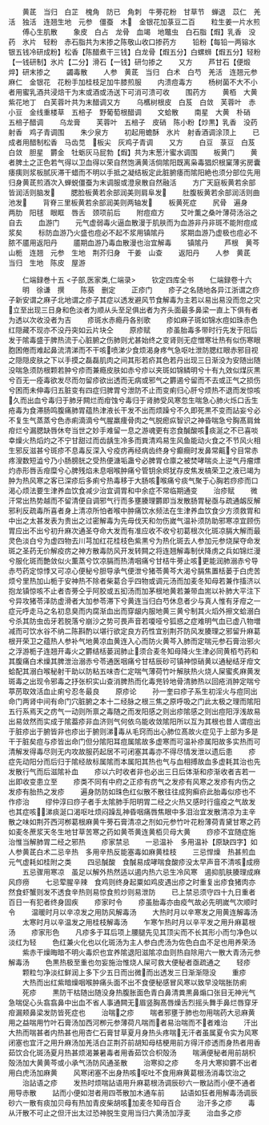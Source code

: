 <!-- { "loadSidebar": true } -->
　　黄茋　当归　白芷　槐角　防已　角刺　牛蒡花粉　甘草节　蝉退　苡仁　羌活　独活　连翘生地　元参　僵蚕　木　金银花加菉豆二百
　　粒生姜一片水煎
　　傅心生肌散
　　象皮　白占　龙骨　血竭　地鼈虫　白石脂【煆】乳香　没药　氷片　轻粉　赤石脂共为末掺之陈敬山收口掺药方
　　铅粉【每铅一两镕水银五钱冷研成粉】松香【陈醋煮干三钱】白龙骨【煆五分】白螺蛳【煆五分】轻粉【一钱研制】氷片【二分】滑石【一钱】研匀掺之
　　又方
　　芦甘石【便煅焠】研末掺之
　　蠲毒散
　　人参　黄茋　当归　白术　白芍　羌活　连翘元参　麻仁　金银花　花粉手加桂枝足加牛膝煎服
　　内溃痘毒方
　　杨树菌不大不小者用蜜乳酒共浸焙干为末或酒或汤送下可消可溃可收
　　围药方
　　黄栢　大黄　紫花地丁　白芙蓉叶共为末醋调又方
　　乌欍树根皮　白芨　白敛　芙蓉叶　赤小豆　金线重楼草　五棓子　野葡萄根醋调
　　文蛤散
　　南星　大黄　朴硝　五棓子醋调
　　乌龙膏
　　芙蓉叶　五棓子　皮硝　陈小粉【炒黒】乳香　没药射香　鸡子青调围
　　朱少泉方
　　初起用蟾酥　氷片　射香酒调涂顶上
　　已成者用醋制松香　马齿苋　板尖　灰鸡子青调
　　又方
　　白豆　菉豆　白芨　白敛　胆星　欝金　牡蛎灰马屁勃【煆】共为末葱汁蜜水调围
　　板黄门
　　黄者脾土之正色若气得以卫血得以荣自然饱满黄活倘隂阳既离枭毒猖炽根窠薄劣房囊痿痍则浆板腻灰滞干蜡而不明以手抵之凝结板定此脏腑痿而隂阳絶也须分部位先用归身黄茋煎酒次入蝉蜕僵蚕为末调服或澄泉散自然融活
　　方广天庭板黄若余部皆润活则脑发
　　腮脸板黄若余部润美则肩阜发
　　肚腹板黄若余部润活则曲池发
　　背脊三里板黄若余部润美则两轴发
　　板黄死症
　　尻骨　遍身　两肋　阳毬　眼眶　唇舌　颈项前后
　　附痘疸方
　　艾叶薫之桑叶薄荷汤浴之自去
　　血游门
　　元气虚弱毒火逼血散漫于肌肤而为血游非丹非斑不能附痘成浆矣
　　标防血游乃火盛也痘必不起不浆用镇隂丹
　　浆期血游乃虚极也痘必不脓不靥用返阳丹
　　靥期血游乃毒血散漫也治宜解毒
　　镇隂丹
　　芦根　黄芩　山栀　连翘　元参　生地　荆芥归身　干姜　山查
　　返阳丹
　　人参　黄茋　当归　生地　陈皮　屋游





　　仁端録巻十五
<子部,医家类,仁端录>
　　钦定四库全书
　　仁端録卷十六
　　明　徐谦　撰
　　陈葵　删定
　　正疹门
　　疹子之名随地各异江浙谓之痧子新安谓之麻子北地谓之疹子其症以透发避风节食解毒为主若以易出易没而忽之灾立至出现三日身和色淡者为顺从头至足俱出者为齐头面最多鼻梁一直上下俱有者为透以次收没者为吉
　　疹斑水赤瘾丹各别歌
　　疹如麻子斑如锦水痘如珠赤色红隠藏不现亦不没丹突如云片块仝
　　原疹赋
　　疹虽胎毒多带时行先发于阳后发于隂毒盛于脾热流于心脏腑之伤肺则尤甚始终之变肾则无症憎寒壮热有似伤寒眼胞困倦而难起鼻流清涕而不干咳喷涕少食烦渴身疼气急呕吐泄防腮红眼赤邪目视之隠隠皮肤之下以手摸之磊磊肌肉之间其形若疥其色若丹出现三日渐没为安随出随没喘急须防根颗若肿兮疹而兼瘾皮肤如赤兮疹以夹斑如锦鳞明兮十有九效似煤灰黒兮百无一痊毒欲发尽而勿留疹欲出透而无病或邪气之欝遏兮留而不去或正气之损伤兮困而未伸毒归五脏变有四症归脾胃兮泄防不止而变痢归心肝兮烦热不退而发惊咳久而出血兮毒归于肺牙闗烂而疳蚀兮毒归于肾肺受风寒忽生喘急心肺火烁口舌生疮毒为食滞肠鸣腹痛肺胃蕴热津液长干发不出而烦躁兮不久即死黒不变而詀妄兮必不复生气蒸蒸兮色赤痢滴滴兮气腥羸痩骨肉之气脱瘛疭智识之神昏喘急兮胸髙肩耸疳烂兮漏腮缺唇休夸当世之妙手难留一息之游魂更有恣食醎酸咳痰涎之不已喜啖幸燥火热熖灼之不宁甘甜过而齿龋生冷多而粪清鸡易生风鱼能动火食之不节风火相生邪反滋甚兮斑疹不息毒反深入兮疫疠再经病齿终身兮癫癎时发鼻常齀兮目常赤疼溲数短澁兮乃小肠膀胱之受热便溏垢蛊兮必脾胃仓廪之被焚哮喘炎上逆气丹瘤熛灼赤形唇舌疳糜兮心脾残焰未息咽喉肿痛兮管钥余烬犹存皮焦发槁荣卫之液已竭为肿为热风寒之客已深疹后多痢兮热毒移于大肠咳喉痛兮痰气聚于心胸若痧疹而口渴心烦法要生津养血饮食减少治宜调胃和中余症不常临期通变
　　治疹赋
　　微汗常出热势越而不留清便自调邪气行而多壅腠理欝即当发散肠胃秘亟与疏通衂反解邪利反疏毒所喜者身上清凉所怕者喉中肿痛饮水频法在生津养血饮食少方须救胃和中出之太甚发表为贵出之过密解毒为先毋伐天和勿伤嵗气温补须防助邪寒凉宜顾伤胃应出不出兮初升麻次通圣夺命大发而有准应收不收兮初葛根次化斑凉膈大解而最灵色淡白兮为虚四物去川芎加红花桂枝色紫黒兮为热化斑去人参加元参烧屎夺命发斑之圣药无价解疫疠之神方散毒防风开发转闗之将连翘解毒制伏降虏之兵如锦烂漫兮服化斑而艶敛似火薫蒸兮饮凉膈而热清咽痛兮甘桔牛蒡止咳更能润肺溺赤兮导赤芍药定惊悸又可凉心便秘兮胆导承气便泄兮猪苓黄芩大渴兮膈焦置栝蒌于白虎苦烦兮里热加山栀于安神热不除者柴葛合乎四物或调元汤而加麦冬知母若兼作搐济以抱龙镇惊咳不止者杏蒡仝乎阿胶或五抝汤而加茅根地黄若兼带血耑以补肺大平注下兮异攻猪苓泽防虚滑者大加参苓滞下兮黄连当归白芍休息者少与真人惟有牙疳之一症元呼走马之名初息臭而内腐渐血出而穿龈内服地黄三黄兮制其火熖外擦文蛤溺白兮杀其防虫齿牙若脱落兮崩沙之势可畏声音若嗄哑兮狐惑之症难明气血已虚八物増减而可饮水谷不纳二陈斟酌以堪行欲定良方药性宜别荆芥防风发腠理之邪留升麻葛根开荣卫之蕴热人参补气地黄凉血黄连入心而防火黄芩入肺而定喘元参石膏治邪火之浮游栀子连翘开毒火之欝结栝蒌润肺止须合麦冬知母降火生津必同黄栢芍药和其腹痛白术燥其脾泄治溺赤兮苓通医咽痛兮甘桔辰砂可镇神惊硝黄以通秘结牙疳文蛤配其溺白喉秘射干助以防粘五味杏仁定喘气薄荷竹叶解肤热火烧人屎蜜炙麻黄发斑毒之出现令邪毒之抒张枳实山查消脾热而化毒兠铃地骨清肺热以回疮消肿定喘兮葶苈取效活血止痢兮忍冬最良
　　原疹论
　　孙一奎曰疹子系生初淫火与痘同出命门两肾中间有命门穴脏腑之本十二经脉之根三焦之原呼吸之门此太极之理而隂阳五行系焉天之疠气一动则所禀之毒随之而发阳感之则出疹隂感之则出痘阳浮浅故易出易敛然而实成于隂葢疹非血济则气何依乌能收敛隂阳所以互为其根也昔人谓痘出于脏疹出于腑皆非也疹出于腑则涕毒从毛窍而出心肺位髙故火症见于上部为多是干于脏矣痘与疹皆出命门但分隂阳耳痘属隂故多虚寒而可温补疹属阳故多实热而可清解发得毒尽则无内攻故服药起居不可闭塞其毒亦不得尽情发泄以遗后患
　　疹症先动阳分而后归于隂经故标属隂而本属阳其热也气与血相搏故血多虚耗其治也先发散行气而后滋隂补血
　　疹以六时收者非也必出三日后体渐和疹渐收者吉若一出即收变患立至
　　疹类不同有中府之正疹有疠气之发疹有风寒之发疹有内伤之发疹有胎热之发疹
　　遍身防防如珠色红似散不散往往成狗癣疥此胎毒似疹也不作疹治
　　缪仲淳曰痧子者手太隂肺手阳明胃二经之火热又感时行瘟疫之气故发也其症咳涕痰涎口渴呕吐烦闷躁乱神昏咽痛唇焦眼中多泪治宜发散清凉为主辛散之味如荆芥西河栁葛根麻黄牛蒡石膏清凉之剂如元参竹叶花粉薄荷青黛甘寒之药如麦冬蔗浆天冬生地甘草苦寒之药如黄苓黄连黄栢贝母大黄
　　痧疹不宜随症施治惟当解肺胃二经之邪热
　　疹家禁忌
　　一忌温补　多用温补【原缺四字】如人参黄茋白术二忌辛热　多用辛热反能塞毒如麻黄桂枝
　　三忌悍燥　热甚煎血元气虚耗如桂附之类
　　四忌醎酸　食醎易成哮喘食酸疹没太早声音不清咳成痨
　　五忌骤用寒凉　虽足以解外热然适以遏内热六忌生冷风寒　遏抑肌肤腠理成麻风痧痨
　　七忌荤腥辛辣　食鸡则终身起粟如鸡皮遇出疹之时重复出疹食猪肉亦然食虾蟹则发不透食辛热则易惊食煎炒则易泄防
　　已上禁忌须守四十九日重者百日一有犯者终身固疾
　　疹家时令
　　疹虽胎毒亦由疫气故必先明嵗气次顺时令
　　温暖时月以辛凉发之用防风解毒汤
　　大热时月以辛寒发之用黄连解毒汤
　　太寒时月以辛温发之用桂枝解毒汤
　　乍寒乍热时月以辛平发之用升麻葛根汤
　　疹家形色
　　凡疹多于耳后项上腰腿先见其顶尖而不长其形小而匀净色以淡红为轻
　　色红兼火化也以化斑汤为主人参白虎汤为佐色白血不足也用养荣汤
　　紫赤干燥晦暗不明火毒炽也宜养隂退阳滋隂凉血则热自除用六一散大青汤元参解毒汤
　　色黒热极至重也勿妄施治惟烧人屎可救大便秘者亟疏通之
　　轻疹
　　颗粒匀净淡红鲜润上多下少五日而出微而出透发三日渐渐隠没
　　重疹
　　大热而出红紫暗燥咽喉肿痛头面不出不食便秘感冒风寒以致早没喘胀防痢
　　死疹
　　黒防干枯随出随没身热腹胀面色青白鼻清粪黒鼻煽口张目无神光气急喘促心头翕翕鼻中出血不省人事通闗无眉竖胸髙唇燥舌烈摇头舞手鼻烂唇穿牙疳漏颊鼻梁发防皆死症也
　　治喘之疹
　　喘者邪壅于肺也勿用喘药大忌麻黄用之益喘用竹叶石膏汤加西河栁元参薄荷凡喘而者易治喘而不者难治
　　汗出大热而喘甚者内热甚也用杏仁石膏甘草夏月身热头疼喘无汗者虽属夏令实为风寒闭塞也宜汗之用升麻汤加羌活白芷荆芥前胡知母桔梗用前方得汗疹透而身热者用香茹饮合化斑汤夏月热甚烦渴兼暑毒者用香茹饮合枳殻汤
　　喘满便秘者用前胡枳殻汤加大黄黄芩或小承气汤防风通圣散
　　治寒抑之疹
　　冬月大寒抑欝不出者用白虎汤加麻黄
　　风寒闭塞不出身热咳呕吐不食用麻黄葛根汤消毒饮治之
　　治詀语之疹
　　发热时烦喘詀语用升麻葛根汤调辰砂六一散詀而小便不通者用导赤散
　　詀而小便如泔者用四苓散加木通车前
　　詀语如狂者用解毒汤调辰砂六一散有痰加贝母有热加青皮柴胡咳加麦冬知母百合
　　治汗多之疹
　　毒从汗散不可止之但汗出太过恐神脱生变用当归六黄汤加浮麦
　　治血多之疹
